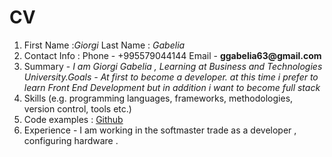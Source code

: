 # CV 
1. First Name :*Giorgi* Last Name : *Gabelia*
2. Contact Info : Phone - +995579044144 Email - __ggabelia63@gmail.com__
3. Summary - *I am Giorgi Gabelia , Learning at Business and Technologies University.Goals - At first to become a developer. at this time i prefer to learn Front End Development but in addition i want to become full stack*
4. Skills (e.g. programming languages, frameworks, methodologies, version control, tools etc.)
5. Code examples : [Github](https://github.com/ggabelia63/WebFinal)
6. Experience - I am working in the softmaster trade as a developer , configuring hardware .


